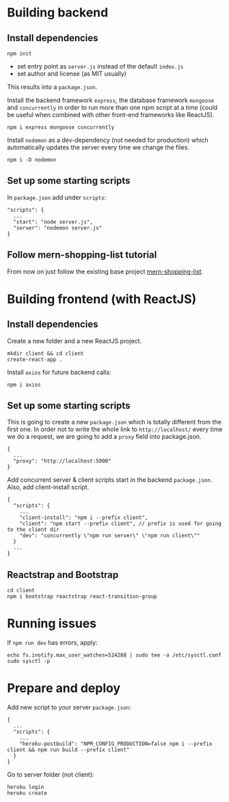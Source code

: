 Building backend
================

Install dependencies
--------------------
```
npm init
```
- set entry point as ```server.js``` instead of the default ```index.js```
- set author and license (as MIT usually)

This results into a ```package.json```.

Install the backend framework ```express```, the database framework ```mongoose```
and ```concurrently``` in order to run more than one npm script at a time (could be
useful when combined with other front-end frameworks like ReactJS).
```
npm i express mongoose concurrently
```

Install ```nodemon``` as a dev-dependency (not needed for production) which
automatically updates the server every time we change the files.
```
npm i -D nodemon
```

Set up some starting scripts
----------------------------
In ```package.json``` add under ```scripts```:
```
"scripts": {
  ...
  "start": "node server.js",
  "server": "nodemon server.js"
}
```

Follow mern-shopping-list tutorial
----------------------------------
From now on just follow the existing base project [mern-shopping-list](https://github.com/radusqrt/mern_shopping_list).

Building frontend (with ReactJS)
================================

Install dependencies
--------------------

Create a new folder and a new ReactJS project.
```
mkdir client && cd client
create-react-app .
```

Install ```axios``` for future backend calls:
```
npm i axios
```

Set up some starting scripts
----------------------------
This is going to create a new ```package.json``` which is totally different from the first one.
In order not to write the whole link to ```http://localhost/``` every time we do a request,
we are going to add a ```proxy``` field into package.json.
```
{
  ...
  "proxy": "http://localhost:5000"
}
```

Add concurrent server & client scripts start in the backend ```package.json```.
Also, add client-install script.
```
{
  "scripts": {
    ...
    "client-install": "npm i --prefix client",
    "client": "npm start --prefix client", // prefix is used for going to the client dir
    "dev": "concurrently \"npm run server\" \"npm run client\""
  }
  ...
}
```

Reactstrap and Bootstrap
------------------------
```
cd client
npm i bootstrap reactstrap react-transition-group
```

Running issues
==============

If ```npm run dev``` has errors, apply:
```
echo fs.inotify.max_user_watches=524288 | sudo tee -a /etc/sysctl.conf
sudo sysctl -p
```
Prepare and deploy
==================

Add new script to your server ```package.json```:
```
{
  ...
  "scripts": {
    ...
    "heroku-postbuild": "NPM_CONFIG_PRODUCTION=false npm i --prefix client && npm run build --prefix client"
  }
}
```

Go to server folder (not client):
```
heroku login
heroku create
```
